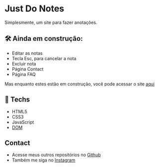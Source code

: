 # Just Do Notes

Simplesmente, um site para fazer anotações.

## 🛠 Ainda em construção:

- Editar as notas
- Tecla Esc, para cancelar a nota
- Excluir nota
- Página Contact
- Página FAQ

Mas enquanto estes estão em construção, você pode acessar o site [aqui](https://matheusfdosan.github.io/notes-app/)

## 🚀 Techs

- HTML5
- CSS3
- JavaScript
- [DOM](https://developer.mozilla.org/pt-BR/docs/Web/API/Document_Object_Model/Introduction)

## Contact

- Acesse meus outros repositórios no [Github](https://github.com/matheusfdosan/)
- Também me siga no [Instagram](https://instagram.com/matheusfdosan/)
